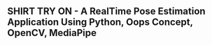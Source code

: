 ## SHIRT TRY ON - A RealTime Pose Estimation Application Using Python, Oops Concept, OpenCV, MediaPipe
